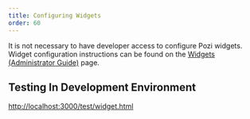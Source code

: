 ```yaml
---
title: Configuring Widgets
order: 60
---
```


It is not necessary to have developer access to configure Pozi widgets. Widget configuration instructions can be found on the [Widgets (Administrator Guide)](/admin-guide/widgets/) page.

## Testing In Development Environment

[http://localhost:3000/test/widget.html](http://localhost:3000/test/widget.html)

